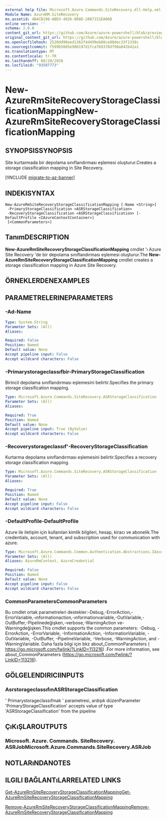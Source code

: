 ```yaml
---
external help file: Microsoft.Azure.Commands.SiteRecovery.dll-Help.xml
Module Name: AzureRM.SiteRecovery
ms.assetid: 4B4CB198-ABD3-4926-808D-2087151EA06B
online version: ''
schema: 2.0.0
content_git_url: https://github.com/Azure/azure-powershell/blob/preview/src/ResourceManager/SiteRecovery/Commands.SiteRecovery/help/New-AzureRmSiteRecoveryStorageClassificationMapping.md
original_content_git_url: https://github.com/Azure/azure-powershell/blob/preview/src/ResourceManager/SiteRecovery/Commands.SiteRecovery/help/New-AzureRmSiteRecoveryStorageClassificationMapping.md
ms.openlocfilehash: 2520dd90eed1362f4d499eb88ce88dec33f1338c
ms.sourcegitcommit: f599b50d5e980197d1fca769378df90a842b42a1
ms.translationtype: MT
ms.contentlocale: tr-TR
ms.lasthandoff: 08/20/2020
ms.locfileid: "93587773"
---
```

# <span data-ttu-id="3a4e8-101">New-AzureRmSiteRecoveryStorageClassificationMapping</span><span class="sxs-lookup"><span data-stu-id="3a4e8-101">New-AzureRmSiteRecoveryStorageClassificationMapping</span></span>

## <span data-ttu-id="3a4e8-102">SYNOPSIS</span><span class="sxs-lookup"><span data-stu-id="3a4e8-102">SYNOPSIS</span></span>
<span data-ttu-id="3a4e8-103">Site kurtarmada bir depolama sınıflandırması eşlemesi oluşturur.</span><span class="sxs-lookup"><span data-stu-id="3a4e8-103">Creates a storage classification mapping in Site Recovery.</span></span>

[!INCLUDE [migrate-to-az-banner](../../includes/migrate-to-az-banner.md)]

## <span data-ttu-id="3a4e8-104">INDEKI</span><span class="sxs-lookup"><span data-stu-id="3a4e8-104">SYNTAX</span></span>

```
New-AzureRmSiteRecoveryStorageClassificationMapping [-Name <String>]
 -PrimaryStorageClassification <ASRStorageClassification>
 -RecoveryStorageClassification <ASRStorageClassification> [-DefaultProfile <IAzureContextContainer>]
 [<CommonParameters>]
```

## <span data-ttu-id="3a4e8-105">Tanım</span><span class="sxs-lookup"><span data-stu-id="3a4e8-105">DESCRIPTION</span></span>
<span data-ttu-id="3a4e8-106">**New-AzureRmSiteRecoveryStorageClassificationMapping** cmdlet 'ı Azure Site Recovery 'de bir depolama sınıflandırması eşlemesi oluşturur.</span><span class="sxs-lookup"><span data-stu-id="3a4e8-106">The **New-AzureRmSiteRecoveryStorageClassificationMapping** cmdlet creates a storage classification mapping in Azure Site Recovery.</span></span>

## <span data-ttu-id="3a4e8-107">ÖRNEKLERDEN</span><span class="sxs-lookup"><span data-stu-id="3a4e8-107">EXAMPLES</span></span>

## <span data-ttu-id="3a4e8-108">PARAMETRELERINE</span><span class="sxs-lookup"><span data-stu-id="3a4e8-108">PARAMETERS</span></span>

### <span data-ttu-id="3a4e8-109">-Ad</span><span class="sxs-lookup"><span data-stu-id="3a4e8-109">-Name</span></span>
```yaml
Type: System.String
Parameter Sets: (All)
Aliases: 

Required: False
Position: Named
Default value: None
Accept pipeline input: False
Accept wildcard characters: False
```

### <span data-ttu-id="3a4e8-110">-Primarystorageclassıfbir</span><span class="sxs-lookup"><span data-stu-id="3a4e8-110">-PrimaryStorageClassification</span></span>
<span data-ttu-id="3a4e8-111">Birincil depolama sınıflandırması eşlemesini belirtir.</span><span class="sxs-lookup"><span data-stu-id="3a4e8-111">Specifies the primary storage classification mapping.</span></span>

```yaml
Type: Microsoft.Azure.Commands.SiteRecovery.ASRStorageClassification
Parameter Sets: (All)
Aliases: 

Required: True
Position: Named
Default value: None
Accept pipeline input: True (ByValue)
Accept wildcard characters: False
```

### <span data-ttu-id="3a4e8-112">-Recoverystorageclassıf'</span><span class="sxs-lookup"><span data-stu-id="3a4e8-112">-RecoveryStorageClassification</span></span>
<span data-ttu-id="3a4e8-113">Kurtarma depolama sınıflandırması eşlemesini belirtir.</span><span class="sxs-lookup"><span data-stu-id="3a4e8-113">Specifies a recovery storage classification mapping.</span></span>

```yaml
Type: Microsoft.Azure.Commands.SiteRecovery.ASRStorageClassification
Parameter Sets: (All)
Aliases: 

Required: True
Position: Named
Default value: None
Accept pipeline input: False
Accept wildcard characters: False
```

### <span data-ttu-id="3a4e8-114">-DefaultProfile</span><span class="sxs-lookup"><span data-stu-id="3a4e8-114">-DefaultProfile</span></span>
<span data-ttu-id="3a4e8-115">Azure ile iletişim için kullanılan kimlik bilgileri, hesap, kiracı ve abonelik.</span><span class="sxs-lookup"><span data-stu-id="3a4e8-115">The credentials, account, tenant, and subscription used for communication with azure.</span></span>

```yaml
Type: Microsoft.Azure.Commands.Common.Authentication.Abstractions.IAzureContextContainer
Parameter Sets: (All)
Aliases: AzureRmContext, AzureCredential

Required: False
Position: Named
Default value: None
Accept pipeline input: False
Accept wildcard characters: False
```

### <span data-ttu-id="3a4e8-116">CommonParameters</span><span class="sxs-lookup"><span data-stu-id="3a4e8-116">CommonParameters</span></span>
<span data-ttu-id="3a4e8-117">Bu cmdlet ortak parametreleri destekler:-Debug,-ErrorAction,-ErrorVariable,-ınformationaction,-ınformationvariable,-OutVariable,-OutBuffer,-Pipelinedeğişken,-verbose,-WarningAction ve-Warningdeğişken.</span><span class="sxs-lookup"><span data-stu-id="3a4e8-117">This cmdlet supports the common parameters: -Debug, -ErrorAction, -ErrorVariable, -InformationAction, -InformationVariable, -OutVariable, -OutBuffer, -PipelineVariable, -Verbose, -WarningAction, and -WarningVariable.</span></span> <span data-ttu-id="3a4e8-118">Daha fazla bilgi için bkz about_CommonParameters ( https://go.microsoft.com/fwlink/?LinkID=113216) .</span><span class="sxs-lookup"><span data-stu-id="3a4e8-118">For more information, see about_CommonParameters (https://go.microsoft.com/fwlink/?LinkID=113216).</span></span>

## <span data-ttu-id="3a4e8-119">GÖLGELENDIRICI</span><span class="sxs-lookup"><span data-stu-id="3a4e8-119">INPUTS</span></span>

### <span data-ttu-id="3a4e8-120">Asrstorageclassıfın</span><span class="sxs-lookup"><span data-stu-id="3a4e8-120">ASRStorageClassification</span></span>
<span data-ttu-id="3a4e8-121">' Primarystorageclassıfmak ' parametresi, ardışık düzen</span><span class="sxs-lookup"><span data-stu-id="3a4e8-121">Parameter 'PrimaryStorageClassification' accepts value of type 'ASRStorageClassification' from the pipeline</span></span>

## <span data-ttu-id="3a4e8-122">ÇıKıŞLAR</span><span class="sxs-lookup"><span data-stu-id="3a4e8-122">OUTPUTS</span></span>

### <span data-ttu-id="3a4e8-123">Microsoft. Azure. Commands. SiteRecovery. ASRJob</span><span class="sxs-lookup"><span data-stu-id="3a4e8-123">Microsoft.Azure.Commands.SiteRecovery.ASRJob</span></span>

## <span data-ttu-id="3a4e8-124">NOTLARıNDA</span><span class="sxs-lookup"><span data-stu-id="3a4e8-124">NOTES</span></span>

## <span data-ttu-id="3a4e8-125">ILGILI BAĞLANTıLAR</span><span class="sxs-lookup"><span data-stu-id="3a4e8-125">RELATED LINKS</span></span>

[<span data-ttu-id="3a4e8-126">Get-AzureRmSiteRecoveryStorageClassificationMapping</span><span class="sxs-lookup"><span data-stu-id="3a4e8-126">Get-AzureRmSiteRecoveryStorageClassificationMapping</span></span>](./Get-AzureRmSiteRecoveryStorageClassificationMapping.md)

[<span data-ttu-id="3a4e8-127">Remove-AzureRmSiteRecoveryStorageClassificationMapping</span><span class="sxs-lookup"><span data-stu-id="3a4e8-127">Remove-AzureRmSiteRecoveryStorageClassificationMapping</span></span>](./Remove-AzureRmSiteRecoveryStorageClassificationMapping.md)
